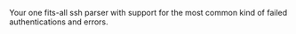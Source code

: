 Your one fits-all ssh parser with support for the most common kind of failed authentications and errors.

